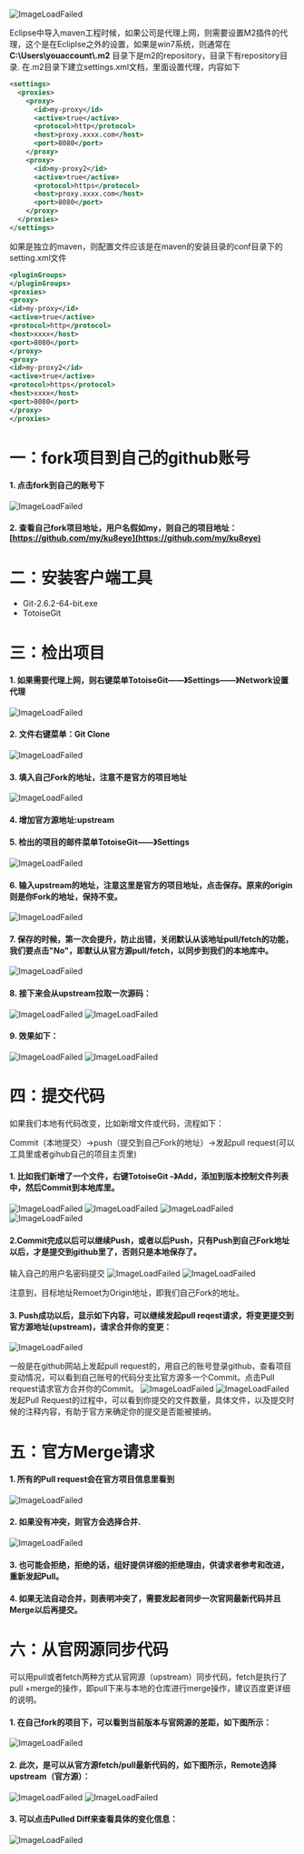 ![ImageLoadFailed](./res/ku8eye.png)

Eclipse中导入maven工程时候，如果公司是代理上网，则需要设置M2插件的代理，这个是在Ecliplse之外的设置，如果是win7系统，则通常在**C:\Users\youaccount\\.m2** 目录下是m2的repository，目录下有repository目录.
在.m2目录下建立settings.xml文档，里面设置代理，内容如下  
```xml
<settings>  
  <proxies>  
    <proxy>  
      <id>my-proxy</id>  
      <active>true</active>  
      <protocol>http</protocol>  
      <host>proxy.xxxx.com</host>  
      <port>8080</port>  
    </proxy>  
    <proxy>  
      <id>my-proxy2</id>  
      <active>true</active>  
      <protocol>https</protocol>  
      <host>proxy.xxxx.com</host>  
      <port>8080</port>  
    </proxy>  
  </proxies>  
</settings>  
```

如果是独立的maven，则配置文件应该是在maven的安装目录的conf目录下的setting.xml文件
```xml
<pluginGroups>
</pluginGroups>
<proxies>
<proxy>
<id>my-proxy</id>
<active>true</active>
<protocol>http</protocol>
<host>xxxx</host>
<port>8080</port>
</proxy>
<proxy>
<id>my-proxy2</id>
<active>true</active>
<protocol>https</protocol>
<host>xxxx</host>
<port>8080</port>
</proxy>
</proxies>
```
# 一：fork项目到自己的github账号

#### 1. 点击fork到自己的账号下
![ImageLoadFailed](./res/1.png)

#### 2. 查看自己fork项目地址，用户名假如my，则自己的项目地址：[https://github.com/my/ku8eye](https://github.com/my/ku8eye)

# 二：安装客户端工具

- Git-2.6.2-64-bit.exe
- TotoiseGit

# 三：检出项目
#### 1. 如果需要代理上网，则右键菜单TotoiseGit——》Settings——》Network设置代理

![ImageLoadFailed](./res/2.png)

#### 2. 文件右键菜单：Git Clone

![ImageLoadFailed](./res/3.png)

#### 3. 填入自己Fork的地址，注意不是官方的项目地址

![ImageLoadFailed](./res/4.png)

#### 4. 增加官方源地址:upstream



#### 5. 检出的项目的邮件菜单TotoiseGit——》Settings

![ImageLoadFailed](./res/5.png)


#### 6. 输入upstream的地址，注意这里是官方的项目地址，点击保存。原来的origin则是你Fork的地址，保持不变。

![ImageLoadFailed](./res/6.png)


#### 7. 保存的时候，第一次会提升，防止出错，关闭默认从该地址pull/fetch的功能，我们要点击"No"，即默认从官方源pull/fetch，以同步到我们的本地库中。

![ImageLoadFailed](./res/7.png)



#### 8. 接下来会从upstream拉取一次源码：

![ImageLoadFailed](./res/8.png)
![ImageLoadFailed](./res/9.png)



#### 9. 效果如下：

![ImageLoadFailed](./res/10.png)
![ImageLoadFailed](./res/11.png)




# 四：提交代码

如果我们本地有代码改变，比如新增文件或代码，流程如下：

Commit（本地提交）->push（提交到自己Fork的地址）->发起pull request(可以工具里或者gihub自己的项目主页里)

#### 1. 比如我们新增了一个文件，右键TotoiseGit –》Add，添加到版本控制文件列表中，然后Commit到本地库里。

![ImageLoadFailed](./res/12.png)
![ImageLoadFailed](./res/13.png)
![ImageLoadFailed](./res/14.png)
![ImageLoadFailed](./res/15.png)



#### 2.Commit完成以后可以继续Push，或者以后Push，只有Push到自己Fork地址以后，才是提交到github里了，否则只是本地保存了。

输入自己的用户名密码提交
![ImageLoadFailed](./res/16.png)
![ImageLoadFailed](./res/17.png)

注意到，目标地址Remoet为Origin地址，即我们自己Fork的地址。
#### 3. Push成功以后，显示如下内容，可以继续发起pull reqest请求，将变更提交到官方源地址(upstream)，请求合并你的变更：

![ImageLoadFailed](./res/18.png)

一般是在github网站上发起pull request的，用自己的账号登录github，查看项目变动情况，可以看到自己账号的代码分支比官方源多一个Commit。点击Pull request请求官方合并你的Commit。
![ImageLoadFailed](./res/19.png)
![ImageLoadFailed](./res/20.png)
发起Pull Request的过程中，可以看到你提交的文件数量，具体文件，以及提交时候的注释内容，有助于官方来确定你的提交是否能被接纳。

# 五：官方Merge请求

#### 1. 所有的Pull request会在官方项目信息里看到

![ImageLoadFailed](./res/21.png)
#### 2. 如果没有冲突，则官方会选择合并.

![ImageLoadFailed](./res/22.png)
#### 3. 也可能会拒绝，拒绝的话，组好提供详细的拒绝理由，供请求者参考和改进，重新发起Pull。
#### 4. 如果无法自动合并，则表明冲突了，需要发起者同步一次官网最新代码并且Merge以后再提交。

# 六：从官网源同步代码

可以用pull或者fetch两种方式从官网源（upstream）同步代码，fetch是执行了pull +merge的操作，即pull下来与本地的仓库进行merge操作，建议百度更详细的说明。

#### 1. 在自己fork的项目下，可以看到当前版本与官网源的差距，如下图所示：

![ImageLoadFailed](./res/23.png)
#### 2. 此次，是可以从官方源fetch/pull最新代码的，如下图所示，Remote选择upstream（官方源）：

![ImageLoadFailed](./res/24.png)
![ImageLoadFailed](./res/25.png)
#### 3. 可以点击Pulled Diff来查看具体的变化信息：

![ImageLoadFailed](./res/26.png)

  